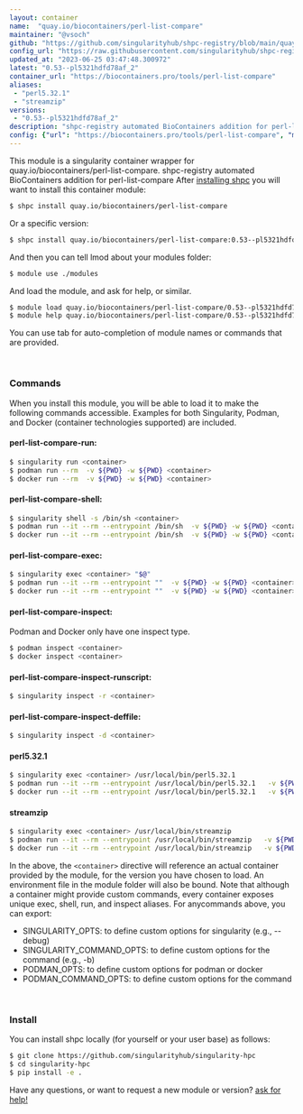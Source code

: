 ```yaml
---
layout: container
name:  "quay.io/biocontainers/perl-list-compare"
maintainer: "@vsoch"
github: "https://github.com/singularityhub/shpc-registry/blob/main/quay.io/biocontainers/perl-list-compare/container.yaml"
config_url: "https://raw.githubusercontent.com/singularityhub/shpc-registry/main/quay.io/biocontainers/perl-list-compare/container.yaml"
updated_at: "2023-06-25 03:47:48.300972"
latest: "0.53--pl5321hdfd78af_2"
container_url: "https://biocontainers.pro/tools/perl-list-compare"
aliases:
 - "perl5.32.1"
 - "streamzip"
versions:
 - "0.53--pl5321hdfd78af_2"
description: "shpc-registry automated BioContainers addition for perl-list-compare"
config: {"url": "https://biocontainers.pro/tools/perl-list-compare", "maintainer": "@vsoch", "description": "shpc-registry automated BioContainers addition for perl-list-compare", "latest": {"0.53--pl5321hdfd78af_2": "sha256:89019d1498bac45bf95b49f6ce7b212b061c733d9822619de888ffa015aea6bb"}, "tags": {"0.53--pl5321hdfd78af_2": "sha256:89019d1498bac45bf95b49f6ce7b212b061c733d9822619de888ffa015aea6bb"}, "docker": "quay.io/biocontainers/perl-list-compare", "aliases": {"perl5.32.1": "/usr/local/bin/perl5.32.1", "streamzip": "/usr/local/bin/streamzip"}}
---
```


This module is a singularity container wrapper for quay.io/biocontainers/perl-list-compare.
shpc-registry automated BioContainers addition for perl-list-compare
After [installing shpc](#install) you will want to install this container module:


```bash
$ shpc install quay.io/biocontainers/perl-list-compare
```

Or a specific version:

```bash
$ shpc install quay.io/biocontainers/perl-list-compare:0.53--pl5321hdfd78af_2
```

And then you can tell lmod about your modules folder:

```bash
$ module use ./modules
```

And load the module, and ask for help, or similar.

```bash
$ module load quay.io/biocontainers/perl-list-compare/0.53--pl5321hdfd78af_2
$ module help quay.io/biocontainers/perl-list-compare/0.53--pl5321hdfd78af_2
```

You can use tab for auto-completion of module names or commands that are provided.

<br>

### Commands

When you install this module, you will be able to load it to make the following commands accessible.
Examples for both Singularity, Podman, and Docker (container technologies supported) are included.

#### perl-list-compare-run:

```bash
$ singularity run <container>
$ podman run --rm  -v ${PWD} -w ${PWD} <container>
$ docker run --rm  -v ${PWD} -w ${PWD} <container>
```

#### perl-list-compare-shell:

```bash
$ singularity shell -s /bin/sh <container>
$ podman run --it --rm --entrypoint /bin/sh  -v ${PWD} -w ${PWD} <container>
$ docker run --it --rm --entrypoint /bin/sh  -v ${PWD} -w ${PWD} <container>
```

#### perl-list-compare-exec:

```bash
$ singularity exec <container> "$@"
$ podman run --it --rm --entrypoint ""  -v ${PWD} -w ${PWD} <container> "$@"
$ docker run --it --rm --entrypoint ""  -v ${PWD} -w ${PWD} <container> "$@"
```

#### perl-list-compare-inspect:

Podman and Docker only have one inspect type.

```bash
$ podman inspect <container>
$ docker inspect <container>
```

#### perl-list-compare-inspect-runscript:

```bash
$ singularity inspect -r <container>
```

#### perl-list-compare-inspect-deffile:

```bash
$ singularity inspect -d <container>
```


#### perl5.32.1

```bash
$ singularity exec <container> /usr/local/bin/perl5.32.1
$ podman run --it --rm --entrypoint /usr/local/bin/perl5.32.1   -v ${PWD} -w ${PWD} <container> -c " $@"
$ docker run --it --rm --entrypoint /usr/local/bin/perl5.32.1   -v ${PWD} -w ${PWD} <container> -c " $@"
```


#### streamzip

```bash
$ singularity exec <container> /usr/local/bin/streamzip
$ podman run --it --rm --entrypoint /usr/local/bin/streamzip   -v ${PWD} -w ${PWD} <container> -c " $@"
$ docker run --it --rm --entrypoint /usr/local/bin/streamzip   -v ${PWD} -w ${PWD} <container> -c " $@"
```



In the above, the `<container>` directive will reference an actual container provided
by the module, for the version you have chosen to load. An environment file in the
module folder will also be bound. Note that although a container
might provide custom commands, every container exposes unique exec, shell, run, and
inspect aliases. For anycommands above, you can export:

 - SINGULARITY_OPTS: to define custom options for singularity (e.g., --debug)
 - SINGULARITY_COMMAND_OPTS: to define custom options for the command (e.g., -b)
 - PODMAN_OPTS: to define custom options for podman or docker
 - PODMAN_COMMAND_OPTS: to define custom options for the command

<br>

### Install

You can install shpc locally (for yourself or your user base) as follows:

```bash
$ git clone https://github.com/singularityhub/singularity-hpc
$ cd singularity-hpc
$ pip install -e .
```

Have any questions, or want to request a new module or version? [ask for help!](https://github.com/singularityhub/singularity-hpc/issues)